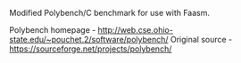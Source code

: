 Modified Polybench/C benchmark for use with Faasm.

Polybench homepage - http://web.cse.ohio-state.edu/~pouchet.2/software/polybench/
Original source - https://sourceforge.net/projects/polybench/